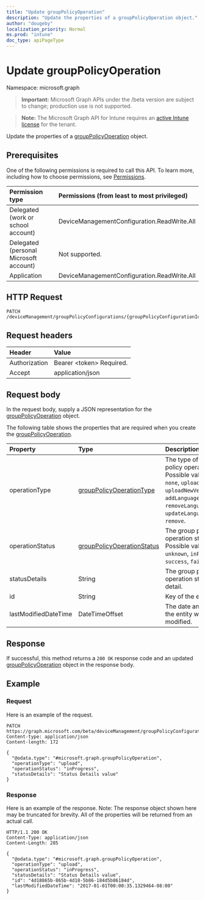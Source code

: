 ```yaml
---
title: "Update groupPolicyOperation"
description: "Update the properties of a groupPolicyOperation object."
author: "dougeby"
localization_priority: Normal
ms.prod: "intune"
doc_type: apiPageType
---
```


# Update groupPolicyOperation

Namespace: microsoft.graph

> **Important:** Microsoft Graph APIs under the /beta version are subject to change; production use is not supported.

> **Note:** The Microsoft Graph API for Intune requires an [active Intune license](https://go.microsoft.com/fwlink/?linkid=839381) for the tenant.

Update the properties of a [groupPolicyOperation](../resources/intune-grouppolicy-grouppolicyoperation.md) object.

## Prerequisites
One of the following permissions is required to call this API. To learn more, including how to choose permissions, see [Permissions](/graph/permissions-reference).

|Permission type|Permissions (from least to most privileged)|
|:---|:---|
|Delegated (work or school account)|DeviceManagementConfiguration.ReadWrite.All|
|Delegated (personal Microsoft account)|Not supported.|
|Application|DeviceManagementConfiguration.ReadWrite.All|

## HTTP Request
<!-- {
  "blockType": "ignored"
}
-->
``` http
PATCH /deviceManagement/groupPolicyConfigurations/{groupPolicyConfigurationId}/definitionValues/{groupPolicyDefinitionValueId}/presentationValues/{groupPolicyPresentationValueId}/presentation/definition/definitionFile/microsoft.graph.groupPolicyUploadedDefinitionFile/groupPolicyOperations/{groupPolicyOperationId}
```

## Request headers
|Header|Value|
|:---|:---|
|Authorization|Bearer &lt;token&gt; Required.|
|Accept|application/json|

## Request body
In the request body, supply a JSON representation for the [groupPolicyOperation](../resources/intune-grouppolicy-grouppolicyoperation.md) object.

The following table shows the properties that are required when you create the [groupPolicyOperation](../resources/intune-grouppolicy-grouppolicyoperation.md).

|Property|Type|Description|
|:---|:---|:---|
|operationType|[groupPolicyOperationType](../resources/intune-grouppolicy-grouppolicyoperationtype.md)|The type of group policy operation. Possible values are: `none`, `upload`, `uploadNewVersion`, `addLanguageFiles`, `removeLanguageFiles`, `updateLanguageFiles`, `remove`.|
|operationStatus|[groupPolicyOperationStatus](../resources/intune-grouppolicy-grouppolicyoperationstatus.md)|The group policy operation status. Possible values are: `unknown`, `inProgress`, `success`, `failed`.|
|statusDetails|String|The group policy operation status detail.|
|id|String|Key of the entity.|
|lastModifiedDateTime|DateTimeOffset|The date and time the entity was last modified.|



## Response
If successful, this method returns a `200 OK` response code and an updated [groupPolicyOperation](../resources/intune-grouppolicy-grouppolicyoperation.md) object in the response body.

## Example

### Request
Here is an example of the request.
``` http
PATCH https://graph.microsoft.com/beta/deviceManagement/groupPolicyConfigurations/{groupPolicyConfigurationId}/definitionValues/{groupPolicyDefinitionValueId}/presentationValues/{groupPolicyPresentationValueId}/presentation/definition/definitionFile/microsoft.graph.groupPolicyUploadedDefinitionFile/groupPolicyOperations/{groupPolicyOperationId}
Content-type: application/json
Content-length: 172

{
  "@odata.type": "#microsoft.graph.groupPolicyOperation",
  "operationType": "upload",
  "operationStatus": "inProgress",
  "statusDetails": "Status Details value"
}
```

### Response
Here is an example of the response. Note: The response object shown here may be truncated for brevity. All of the properties will be returned from an actual call.
``` http
HTTP/1.1 200 OK
Content-Type: application/json
Content-Length: 285

{
  "@odata.type": "#microsoft.graph.groupPolicyOperation",
  "operationType": "upload",
  "operationStatus": "inProgress",
  "statusDetails": "Status Details value",
  "id": "4d18865b-865b-4d18-5b86-184d5b86184d",
  "lastModifiedDateTime": "2017-01-01T00:00:35.1329464-08:00"
}
```





